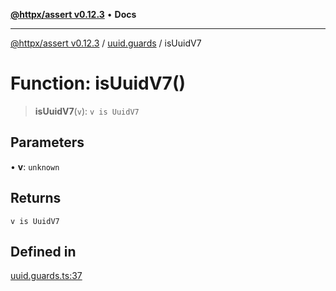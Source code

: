 [**@httpx/assert v0.12.3**](../../README.md) • **Docs**

***

[@httpx/assert v0.12.3](../../README.md) / [uuid.guards](../README.md) / isUuidV7

# Function: isUuidV7()

> **isUuidV7**(`v`): `v is UuidV7`

## Parameters

• **v**: `unknown`

## Returns

`v is UuidV7`

## Defined in

[uuid.guards.ts:37](https://github.com/belgattitude/httpx/blob/efdc4c7f5d90eb963a8ba204526e9494bbd080b8/packages/assert/src/uuid.guards.ts#L37)
